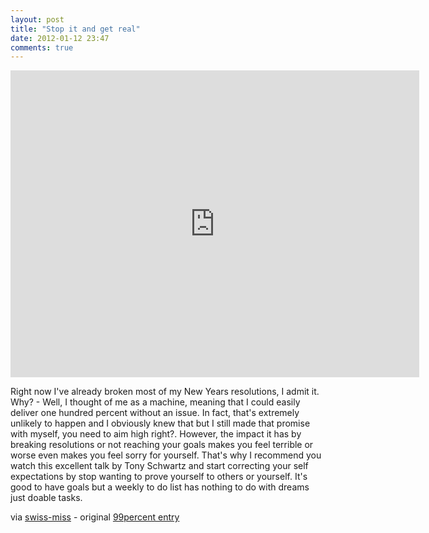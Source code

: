 ```yaml
---
layout: post
title: "Stop it and get real"
date: 2012-01-12 23:47
comments: true
---
```

<iframe src="http://player.vimeo.com/video/33018637?title=0&amp;byline=0&amp;portrait=0&amp;color=e91c6b" width="654" height="491" frameborder="0" webkitAllowFullScreen mozallowfullscreen allowFullScreen></iframe>

Right now I've already broken most of my New Years resolutions, I admit it. Why? - Well, I thought of me as a machine, meaning that I could easily deliver one hundred percent without an issue. In fact, that's extremely unlikely to happen and I obviously knew that but I still made that promise with myself, you need to aim high right?. However, the impact it has by breaking resolutions or not reaching your goals makes you feel terrible or worse even makes you feel sorry for yourself. That's why I recommend you watch this excellent talk by Tony Schwartz and start correcting your self expectations by stop wanting to prove yourself to others or yourself. It's good to have goals but a weekly to do list has nothing to do with dreams just doable tasks.

via [swiss-miss](http://www.swiss-miss.com/2011/12/tony-schwartz-the-myths-of-the-overworked-creative.html) - original [99percent entry](http://the99percent.com/videos/7110/Tony-Schwartz-The-Myths-of-the-Overworked-Creative)